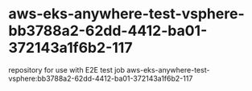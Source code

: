 # aws-eks-anywhere-test-vsphere-bb3788a2-62dd-4412-ba01-372143a1f6b2-117
repository for use with E2E test job aws-eks-anywhere-test-vsphere:bb3788a2-62dd-4412-ba01-372143a1f6b2-117
